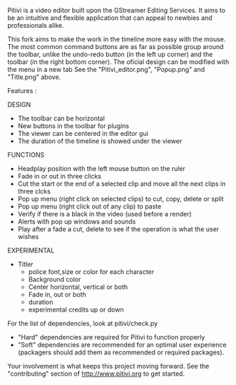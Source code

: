 Pitivi is a video editor built upon the GStreamer Editing Services.
It aims to be an intuitive and flexible application
that can appeal to newbies and professionals alike.

This fork aims to make the work in the timeline more easy with the mouse.
The most common command buttons are as far as possible group around the toolbar,
unlike the undo-redo button (in the left up corner) and the toolbar (in the right bottom corner).
 The oficial design can be modified with the menu <Preferences> in a new tab <Editor>
See the "Pitivi_editor.png", "Popup.png" and "Title.png" above.


Features :

DESIGN
- The toolbar can be horizontal
- New buttons in the toolbar for plugins
- The viewer can be centered in the editor gui
- The duration of the timeline is showed under the viewer

FUNCTIONS
- Headplay position with the left mouse button on the ruler
- Fade in or out in three clicks
- Cut the start or the end of a selected clip and move all the next clips in three clcks
- Pop up menu (right click on selected clips) to cut, copy, delete or split
- Pop up menu (right click out of any clip) to paste
- Verify if there is a black in the video (used before a render)
- Alerts with pop up windows and sounds
- Play after a fade a cut, delete to see if the operation is what the user wishes

EXPERIMENTAL
- Titler
     - police font,size or color for each character
     - Background color
     - Center horizontal, vertical or both
     - Fade in, out or both
     - duration
     - experimental credits up or down

For the list of dependencies, look at pitivi/check.py
- "Hard" dependencies are required for Pitivi to function properly
- "Soft" dependencies are recommended for an optimal user experience
  (packagers should add them as recommended or required packages).

Your involvement is what keeps this project moving forward.
See the "contributing" section of http://www.pitivi.org to get started.
